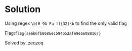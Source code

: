 # Solution

Using regex `\b[0-9A-Fa-f]{32}\b` to find the only valid flag  

Flag:`flag{ae6b6fb0686ec594652afe9eb6088167}`

Solved by: zeqzoq
